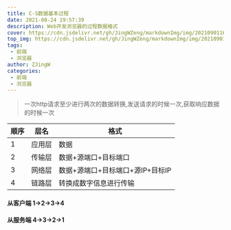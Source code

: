 ```yaml
---
title: C-S数据基本过程
date: 2021-08-24 19:57:39
description: Web开发浏览器的过程数据格式
cover: https://cdn.jsdelivr.net/gh/JingWZeng/markdownImg/img/202109011607381.jpg
top_img: https://cdn.jsdelivr.net/gh/JingWZeng/markdownImg/img/202109011607381.jpg
tags: 
 - 前端
 - 浏览器
author: ZJingW
categories: 
 - 前端
 - 浏览器
---
```


>一次http请求至少进行两次的数据转换,发送请求的时候一次,获取响应数据的时候一次

| 顺序 | 层名   | 格式                             |
| ---- | ------ | -------------------------------- |
| 1    | 应用层 | 数据                             |
| 2    | 传输层 | 数据+源端口+目标端口             |
| 3    | 网络层 | 数据+源端口+目标端口+源IP+目标IP |
| 4    | 链路层 | 转换成数字信息进行传输           |

#### 从客户端 1->2->3->4

#### 从服务端 4->3->2->1

